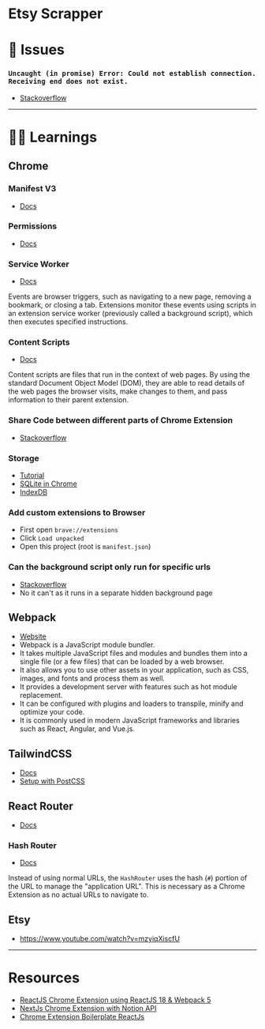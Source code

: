# Etsy Scrapper


# 🔴 Issues

### `Uncaught (in promise) Error: Could not establish connection. Receiving end does not exist.`
- [Stackoverflow](https://stackoverflow.com/questions/71848934/uncaught-in-promise-error-could-not-establish-connection-receiving-end-does)

---


# 👨‍🏫 Learnings

## Chrome

### Manifest V3
- [Docs](https://developer.chrome.com/docs/extensions/mv3/intro/)

### Permissions
- [Docs](https://developer.chrome.com/docs/extensions/mv3/declare_permissions/)

### Service Worker
- [Docs](https://developer.chrome.com/docs/workbox/service-worker-overview/)

Events are browser triggers, such as navigating to a new page, removing a bookmark, or closing a tab. Extensions monitor these events using scripts in an extension service worker (previously called a background script), which then executes specified instructions.

### Content Scripts
- [Docs](https://developer.chrome.com/docs/extensions/mv3/content_scripts/)

Content scripts are files that run in the context of web pages. By using the standard Document Object Model (DOM), they are able to read details of the web pages the browser visits, make changes to them, and pass information to their parent extension.

### Share Code between different parts of Chrome Extension
- [Stackoverflow](https://stackoverflow.com/questions/24227874/can-i-share-code-between-different-parts-of-chrome-extension)

### Storage
- [Tutorial](https://www.youtube.com/watch?v=XIyTH5Z_xy8&list=PLBS1L3Ug2VVods9GnWbJc__STt9VnrJ9Z&index=11)
- [SQLite in Chrome](https://developer.chrome.com/blog/sqlite-wasm-in-the-browser-backed-by-the-origin-private-file-system/)
- [IndexDB](https://www.youtube.com/watch?v=bUSDQLEjW_M)

### Add custom extensions to Browser
- First open `brave://extensions`
- Click `Load unpacked`
- Open this project (root is `manifest.json`)

### Can the background script only run for specific urls
- [Stackoverflow](https://stackoverflow.com/questions/58649967/how-to-run-background-js-only-on-specific-links)
- No it can't as it runs in a separate hidden background page

## Webpack
- [Website](https://webpack.js.org/)
- Webpack is a JavaScript module bundler.
- It takes multiple JavaScript files and modules and bundles them into a single file (or a few files) that can be loaded by a web browser.
- It also allows you to use other assets in your application, such as CSS, images, and fonts and process them as well.
- It provides a development server with features such as hot module replacement.
- It can be configured with plugins and loaders to transpile, minify and optimize your code.
- It is commonly used in modern JavaScript frameworks and libraries such as React, Angular, and Vue.js.

## TailwindCSS
- [Docs](https://tailwindcss.com)
- [Setup with PostCSS](https://tailwindcss.com/docs/installation/using-postcss)

## React Router
- [Docs](https://reactrouter.com/en/main)

### Hash Router
- [Docs](https://reactrouter.com/en/main/routers/create-hash-router)

Instead of using normal URLs, the `HashRouter` uses the hash (`#`) portion of the URL to manage the "application URL". This is necessary as a Chrome Extension as no actual URLs to navigate to.

## Etsy
- https://www.youtube.com/watch?v=mzyiqXiscfU

---

# Resources
- [ReactJS Chrome Extension using ReactJS 18 & Webpack 5](https://www.youtube.com/watch?v=rAZXWkVhCgg&list=PLBS1L3Ug2VVods9GnWbJc__STt9VnrJ9Z)
- [NextJs Chrome Extension with Notion API](https://birdeatsbug.com/blog/build-a-chrome-extension-in-next-js-and-notion-api)
- [Chrome Extension Boilerplate ReactJs](https://github.com/lxieyang/chrome-extension-boilerplate-react)